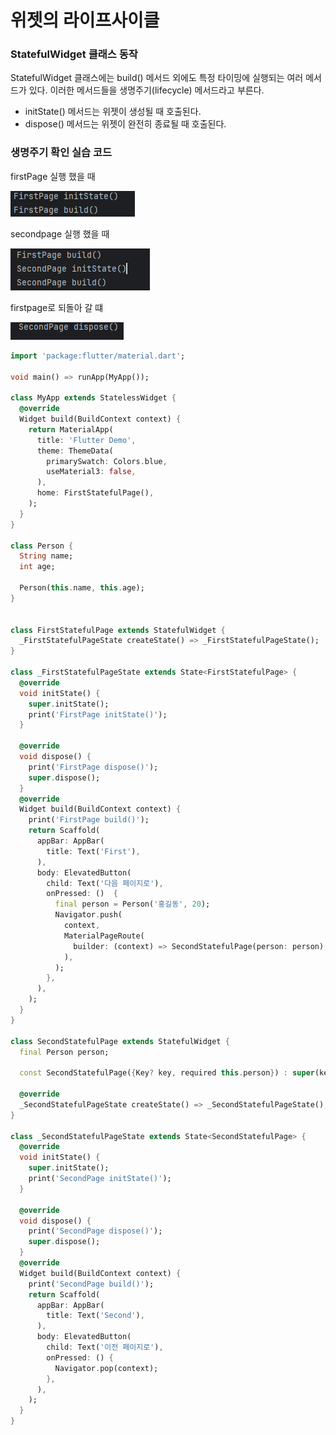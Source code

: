 # 위젯의 라이프사이클


### StatefulWidget 클래스 동작

  StatefulWidget 클래스에는 build() 메서드 외에도 특정 타이밍에 실행되는 여러 메서드가 있다.
이러한 메서드들을 생명주기(lifecycle) 메서드라고 부른다.

- initState() 메서드는 위젯이 생성될 때 호출된다.
- dispose() 메서드는 위젯이 완전히 종료될 때 호출된다.

### 생명주기 확인 실습 코드
firstPage 실행 했을 때

![poster](./app/img/firstpage.png)

secondpage 실행 했을 때

![poster](./app/img/secondpage.png)

firstpage로 되돌아 갈 떄

![poster](./app/img/image.png)
```dart
import 'package:flutter/material.dart';

void main() => runApp(MyApp());

class MyApp extends StatelessWidget {
  @override
  Widget build(BuildContext context) {
    return MaterialApp(
      title: 'Flutter Demo',
      theme: ThemeData(
        primarySwatch: Colors.blue,
        useMaterial3: false,
      ),
      home: FirstStatefulPage(),
    );
  }
}

class Person {
  String name;
  int age;

  Person(this.name, this.age);
}


class FirstStatefulPage extends StatefulWidget {
  _FirstStatefulPageState createState() => _FirstStatefulPageState();
}

class _FirstStatefulPageState extends State<FirstStatefulPage> {
  @override
  void initState() {
    super.initState();
    print('FirstPage initState()');
  }

  @override
  void dispose() {
    print('FirstPage dispose()');
    super.dispose();
  }
  @override
  Widget build(BuildContext context) {
    print('FirstPage build()');
    return Scaffold(
      appBar: AppBar(
        title: Text('First'),
      ),
      body: ElevatedButton(
        child: Text('다음 페이지로'),
        onPressed: ()  {
          final person = Person('홍길동', 20);
          Navigator.push(
            context,
            MaterialPageRoute(
              builder: (context) => SecondStatefulPage(person: person),
            ),
          );
        },
      ),
    );
  }
}

class SecondStatefulPage extends StatefulWidget {
  final Person person;

  const SecondStatefulPage({Key? key, required this.person}) : super(key: key);

  @override
  _SecondStatefulPageState createState() => _SecondStatefulPageState();
}

class _SecondStatefulPageState extends State<SecondStatefulPage> {
  @override
  void initState() {
    super.initState();
    print('SecondPage initState()');
  }

  @override
  void dispose() {
    print('SecondPage dispose()');
    super.dispose();
  }
  @override
  Widget build(BuildContext context) {
    print('SecondPage build()');
    return Scaffold(
      appBar: AppBar(
        title: Text('Second'),
      ),
      body: ElevatedButton(
        child: Text('이전 페이지로'),
        onPressed: () {
          Navigator.pop(context);
        },
      ),
    );
  }
}
```